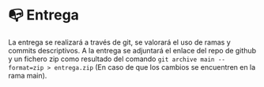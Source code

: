 # 📭 Entrega

La entrega se realizará a través de git, se valorará el uso de ramas y commits descriptivos. A la entrega se adjuntará el enlace del repo de github y un fichero zip como resultado del comando `git archive main --format=zip > entrega.zip` (En caso de que los cambios se encuentren en la rama main).
